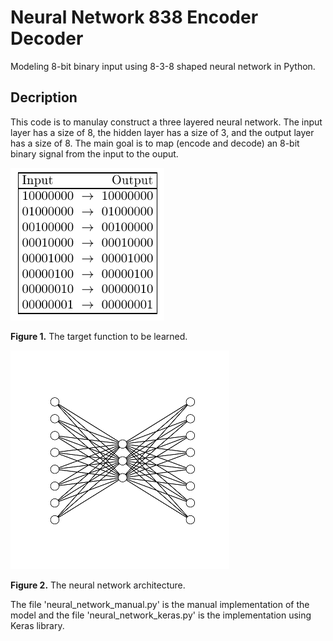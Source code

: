 # Neural Network 838 Encoder Decoder
Modeling 8-bit binary input using 8-3-8 shaped neural network in Python.


## Decription
This code is to manulay construct a three layered neural network. The input layer has a size of 8, the hidden layer has a size of 3, and the output layer has a size of 8. The main goal is to map (encode and decode) an 8-bit binary signal from the input to the ouput.

![](figure/figure_1.png)

**Figure 1.** The target function to be learned.

![](figure/figure_2.png)

**Figure 2.** The neural network architecture.


The file 'neural_network_manual.py' is the manual implementation of the model and the file 'neural_network_keras.py' is the implementation using Keras library.
